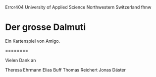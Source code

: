 Error404
University of Applied Science Northwestern Switzerland fhnw


Der grosse Dalmuti
========

Ein Kartenspiel von Amigo.


========

Vielen Dank an

Theresa Ehrmann
Elias Buff
Thomas Reichert
Jonas Däster
